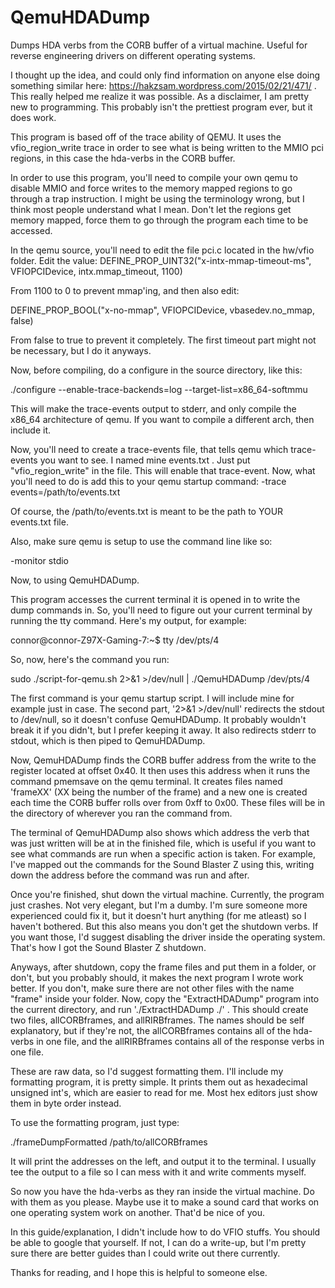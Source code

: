 # QemuHDADump
Dumps HDA verbs from the CORB buffer of a virtual machine. Useful for reverse engineering drivers on different operating systems.

I thought up the idea, and could only find information on anyone else doing something similar here: https://hakzsam.wordpress.com/2015/02/21/471/ . This really helped me realize it was possible. As a disclaimer, I am pretty new to programming. This probably isn't the prettiest program ever, but it does work.

  This program is based off of the trace ability of QEMU. It uses the vfio_region_write trace in order to see what is being written to the MMIO pci regions, in this case the hda-verbs in the CORB buffer.
 
  In order to use this program, you'll need to compile your own qemu to disable MMIO and force writes to the memory mapped regions to go through a trap instruction. I might be using the terminology wrong, but I think most people understand what I mean. Don't let the regions get memory mapped, force them to go through the program each time to be accessed.
  
  In the qemu source, you'll need to edit the file pci.c located in the hw/vfio folder. Edit the value:
      DEFINE_PROP_UINT32("x-intx-mmap-timeout-ms", VFIOPCIDevice,
                       intx.mmap_timeout, 1100)
  
  From 1100 to 0 to prevent mmap'ing, and then also edit:
  
  DEFINE_PROP_BOOL("x-no-mmap", VFIOPCIDevice, vbasedev.no_mmap, false)
 
  From false to true to prevent it completely. The first timeout part might not be necessary, but I do it anyways.
  
  Now, before compiling, do a configure in the source directory, like this:
  
  ./configure --enable-trace-backends=log --target-list=x86_64-softmmu
  
  This will make the trace-events output to stderr, and only compile the x86_64 architecture of qemu. If you want to compile a different arch, then include it.
  
   Now, you'll need to create a trace-events file, that tells qemu which trace-events you want to see. I named mine events.txt . Just put "vfio_region_write" in the file. This will enable that trace-event. Now, what you'll need to do is add this to your qemu startup command:
   -trace events=/path/to/events.txt

  Of course, the /path/to/events.txt is meant to be the path to YOUR events.txt file. 
  
  Also, make sure qemu is setup to use the command line like so:
  
  -monitor stdio
  
  Now, to using QemuHDADump.
  
  This program accesses the current terminal it is opened in to write the dump commands in. So, you'll need to figure out your current terminal by running the tty command. Here's my output, for example:
  
connor@connor-Z97X-Gaming-7:~$ tty
/dev/pts/4

  So, now, here's the command you run:
  
  sudo ./script-for-qemu.sh 2>&1 >/dev/null | ./QemuHDADump /dev/pts/4
  
  The first command is your qemu startup script. I will include mine for example just in case. The second part, '2>&1 >/dev/null' redirects the stdout to /dev/null, so it doesn't confuse QemuHDADump. It probably wouldn't break it if you didn't, but I prefer keeping it away. It also redirects stderr to stdout, which is then piped to QemuHDADump.
  
  Now, QemuHDADump finds the CORB buffer address from the write to the register located at offset 0x40. It then uses this address when it runs the command pmemsave on the qemu terminal. It creates files named 'frameXX' (XX being the number of the frame) and a new one is created each time the CORB buffer rolls over from 0xff to 0x00. These files will be in the directory of wherever you ran the command from.
  
  The terminal of QemuHDADump also shows which address the verb that was just written will be at in the finished file, which is useful if you want to see what commands are run when a specific action is taken. For example, I've mapped out the commands for the Sound Blaster Z using this, writing down the address before the command was run and after.
  
  Once you're finished, shut down the virtual machine. Currently, the program just crashes. Not very elegant, but I'm a dumby. I'm sure someone more experienced could fix it, but it doesn't hurt anything (for me atleast) so I haven't bothered. But this also means you don't get the shutdown verbs. If you want those, I'd suggest disabling the driver inside the operating system. That's how I got the Sound Blaster Z shutdown. 
  
  Anyways, after shutdown, copy the frame files and put them in a folder, or don't, but you probably should, it makes the next program I wrote work better. If you don't, make sure there are not other files with the name "frame" inside your folder. Now, copy the "ExtractHDADump" program into the current directory, and run './ExtractHDADump ./' . This should create two files, allCORBframes, and allRIRBframes. The names should be self explanatory, but if they're not, the allCORBframes contains all of the hda-verbs in one file, and the allRIRBframes contains all of the response verbs in one file.
  
  These are raw data, so I'd suggest formatting them. I'll include my formatting program, it is pretty simple. It prints them out as hexadecimal unsigned int's, which are easier to read for me. Most hex editors just show them in byte order instead.
  
  To use the formatting program, just type:
  
  ./frameDumpFormatted /path/to/allCORBframes
  
  It will print the addresses on the left, and output it to the terminal. I usually tee the output to a file so I can mess with it and write comments myself.
  
  So now you have the hda-verbs as they ran inside the virtual machine. Do with them as you please. Maybe use it to make a sound card that works on one operating system work on another. That'd be nice of you.
  
  In this guide/explanation, I didn't include how to do VFIO stuffs. You should be able to google that yourself. If not, I can do a write-up, but I'm pretty sure there are better guides than I could write out there currently.


   Thanks for reading, and I hope this is helpful to someone else.
